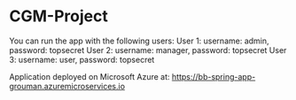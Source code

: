 # CGM-Project
You can run the app with the following users:
User 1: username: admin, password: topsecret
User 2: username: manager, password: topsecret
User 3: username: user, password: topsecret

Application deployed on Microsoft Azure at:
https://bb-spring-app-grouman.azuremicroservices.io
